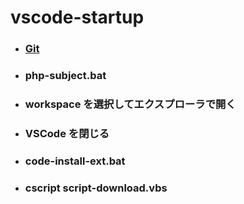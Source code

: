 # vscode-startup

- ### [Git](https://git-scm.com/)

- ### php-subject.bat

- ### workspace を選択してエクスプローラで開く

- ### VSCode を閉じる

- ### code-install-ext.bat

- ### cscript script-download.vbs
